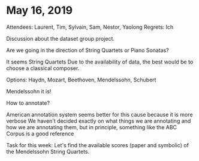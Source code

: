 # May 16, 2019

Attendees: Laurent, Tim, Sylvain, Sam, Nestor, Yaolong
Regrets: Ich

Discussion about the dataset group project.

Are we going in the direction of String Quartets or Piano Sonatas?

It seems String Quartets
Due to the availability of data, the best would be to choose a classical composer.

Options:
Haydn, Mozart, Beethoven, Mendelssohn, Schubert

Mendelssohn it is!

How to annotate?

American annotation system seems better for this cause because it is more verbose
We haven't decided exactly on what things we are annotating and how we are annotating them, but in principle, something like the ABC Corpus is a good reference

Task for this week: Let's find the available scores (paper and symbolic) of the Mendelssohn String Quartets.
